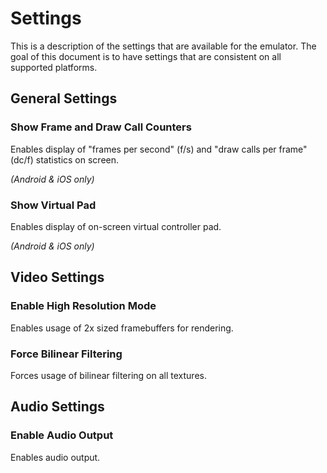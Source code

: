 # Settings

This is a description of the settings that are available for the emulator. The goal of this document is to have settings that are consistent on all supported platforms.

## General Settings

### Show Frame and Draw Call Counters

Enables display of "frames per second" (f/s) and "draw calls per frame" (dc/f) statistics on screen.

*(Android & iOS only)*

### Show Virtual Pad

Enables display of on-screen virtual controller pad.

*(Android & iOS only)*

## Video Settings

### Enable High Resolution Mode

Enables usage of 2x sized framebuffers for rendering.

### Force Bilinear Filtering

Forces usage of bilinear filtering on all textures.

## Audio Settings

### Enable Audio Output

Enables audio output.
